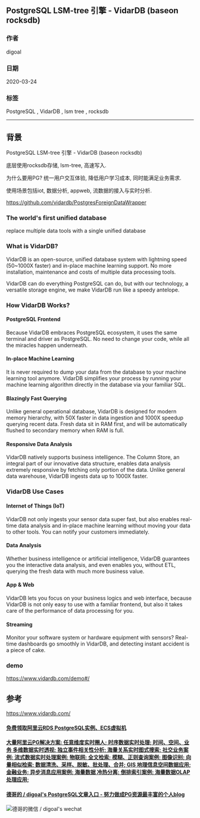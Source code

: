 ## PostgreSQL LSM-tree 引擎 - VidarDB (baseon rocksdb)  
            
### 作者                                                                            
digoal                                                                                                                     
                              
### 日期                                                                                                                     
2020-03-24                                                                                                                 
                                                                                                                     
### 标签                                                                                                                     
PostgreSQL , VidarDB , lsm tree , rocksdb  
                         
----                   
                              
## 背景          
PostgreSQL LSM-tree 引擎 - VidarDB (baseon rocksdb)  
  
底层使用rocksdb存储, lsm-tree, 高速写入.   
  
为什么要用PG? 统一用户交互体验, 降低用户学习成本, 同时能满足业务需求.   
  
使用场景包括iot, 数据分析, appweb, 流数据的接入与实时分析.    
  
https://github.com/vidardb/PostgresForeignDataWrapper  
  
### The world's first unified database  
replace multiple data tools with a single unified database  
  
### What is VidarDB?  
VidarDB is an open-source, unified database system with lightning speed (50~1000X faster) and in-place machine learning support. No more installation, maintenance and costs of multiple data processing tools.  
  
VidarDB can do everything PostgreSQL can do, but with our technology, a versatile storage engine, we make VidarDB run like a speedy antelope.  
  
  
### How VidarDB Works?  
#### PostgreSQL Frontend  
Because VidarDB embraces PostgreSQL ecosystem, it uses the same terminal and driver as PostgreSQL. No need to change your code, while all the miracles happen underneath.  
  
#### In-place Machine Learning  
It is never required to dump your data from the database to your machine learning tool anymore. VidarDB simplifies your process by running your machine learning algorithm directly in the database via your familiar SQL.  
  
#### Blazingly Fast Querying  
Unlike general operational database, VidarDB is designed for modern memory hierarchy, with 50X faster in data ingestion and 1000X speedup querying recent data. Fresh data sit in RAM first, and will be automatically flushed to secondary memory when RAM is full.  
  
#### Responsive Data Analysis  
VidarDB natively supports business intelligence. The Column Store, an integral part of our innovative data structure, enables data analysis extremely responsive by fetching only portion of the data. Unlike general data warehouse, VidarDB ingests data up to 1000X faster.  
  
### VidarDB Use Cases  
  
#### Internet of Things (IoT)  
VidarDB not only ingests your sensor data super fast, but also enables real-time data analysis and in-place machine learning without moving your data to other tools. You can notify your customers immediately.  
  
#### Data Analysis  
Whether business intelligence or artificial intelligence, VidarDB guarantees you the interactive data analysis, and even enables you, without ETL, querying the fresh data with much more business value.  
  
#### App & Web  
VidarDB lets you focus on your business logics and web interface, because VidarDB is not only easy to use with a familiar frontend, but also it takes care of the performance of data processing for you.  
  
#### Streaming  
Monitor your software system or hardware equipment with sensors? Real-time dashboards go smoothly in VidarDB, and detecting instant accident is a piece of cake.  
  
  
### demo  
https://www.vidardb.com/demo#/  
  
## 参考  
  
https://www.vidardb.com/  
  
  
  
  
  
  
  
  
  
  
  
  
  
  
  
  
  
  
  
#### [免费领取阿里云RDS PostgreSQL实例、ECS虚拟机](https://www.aliyun.com/database/postgresqlactivity "57258f76c37864c6e6d23383d05714ea")
  
  
#### [大量阿里云PG解决方案: 任意维度实时圈人; 时序数据实时处理; 时间、空间、业务 多维数据实时透视; 独立事件相关性分析; 海量关系实时图式搜索; 社交业务案例; 流式数据实时处理案例; 物联网; 全文检索; 模糊、正则查询案例; 图像识别; 向量相似检索; 数据清洗、采样、脱敏、批处理、合并; GIS 地理信息空间数据应用; 金融业务; 异步消息应用案例; 海量数据 冷热分离; 倒排索引案例; 海量数据OLAP处理应用;](https://yq.aliyun.com/topic/118 "40cff096e9ed7122c512b35d8561d9c8")
  
  
#### [德哥的 / digoal's PostgreSQL文章入口 - 努力做成PG资源最丰富的个人blog](https://github.com/digoal/blog/blob/master/README.md "22709685feb7cab07d30f30387f0a9ae")
  
  
![德哥的微信 / digoal's wechat](../pic/digoal_weixin.jpg "f7ad92eeba24523fd47a6e1a0e691b59")
  
